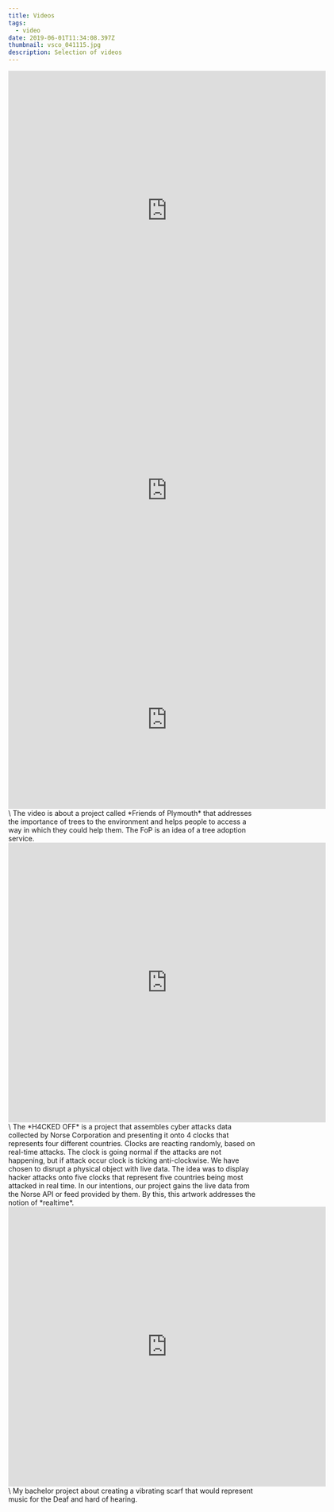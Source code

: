 ```yaml
---
title: Videos
tags:
  - video
date: 2019-06-01T11:34:08.397Z
thumbnail: vsco_041115.jpg
description: Selection of videos
---
```

<iframe src="https://player.vimeo.com/video/451550207" width="640" height="564" frameborder="0" allow="autoplay; fullscreen" allowfullscreen></iframe>

<iframe src="https://player.vimeo.com/video/451544701" width="640" height="564" frameborder="0" allow="autoplay; fullscreen" allowfullscreen></iframe>

<iframe src="https://player.vimeo.com/video/160256412" width="640" height="360" frameborder="0" allow="autoplay; fullscreen" allowfullscreen></iframe>\
The video is about a project called *Friends of Plymouth* that addresses the importance of trees to the environment and helps people to access a way in which they could help them. The FoP is an idea of a tree adoption service. 

<iframe src="https://player.vimeo.com/video/195843661" width="640" height="564" frameborder="0" allow="autoplay; fullscreen" allowfullscreen></iframe>\
The *H4CKED OFF* is a project that assembles cyber attacks data collected by Norse Corporation and presenting it onto 4 clocks that represents four different countries. Clocks are reacting randomly, based on real-time attacks. The clock is going normal if the attacks are not happening, but if attack occur clock is ticking anti-clockwise. We have chosen to disrupt a physical object with live data. The idea was to display hacker attacks onto five clocks that represent five countries being most attacked in real time. In our intentions, our project gains the live data from the Norse API or feed provided by them. By this, this artwork addresses the notion of *realtime*. 

<iframe src="https://player.vimeo.com/video/220961633" width="640" height="564" frameborder="0" allow="autoplay; fullscreen" allowfullscreen></iframe>\
My bachelor project about creating a vibrating scarf that would represent music for the Deaf and hard of hearing.